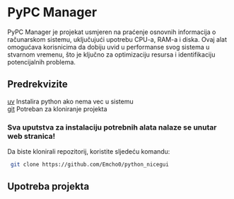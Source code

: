 # PyPC Manager

PyPC Manager je projekat usmjeren na praćenje osnovnih informacija o računarskom sistemu, uključujući upotrebu CPU-a, RAM-a i diska. Ovaj alat omogućava korisnicima da dobiju uvid u performanse svog sistema u stvarnom vremenu, što je ključno za optimizaciju resursa i identifikaciju potencijalnih problema. 

## Predrekvizite

[uv](https://github.com/astral-sh/uv) Instalira python ako nema vec u sistemu </br>
[git](https://git-scm.com/downloads) Potreban za kloniranje projekta

### Sva uputstva za instalaciju potrebnih alata nalaze se unutar web stranica!

Da biste klonirali repozitorij, koristite sljedeću komandu:


    
```bash
 git clone https://github.com/Emcho0/python_nicegui
```

## Upotreba projekta 